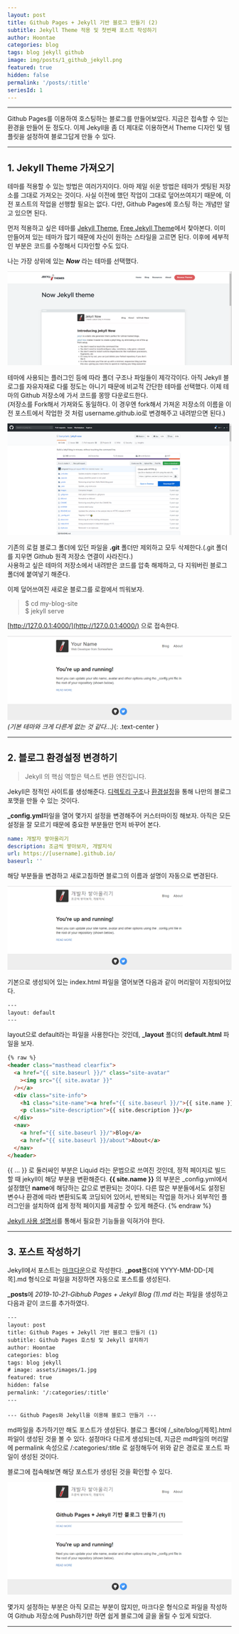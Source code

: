 ```yaml
---
layout: post
title: Github Pages + Jekyll 기반 블로그 만들기 (2)
subtitle: Jekyll Theme 적용 및 첫번째 포스트 작성하기
author: Hoontae
categories: blog
tags: blog jekyll github
image: img/posts/1_github_jekyll.png
featured: true
hidden: false
permalink: '/posts/:title'
seriesId: 1
---
```


---

Github Pages를 이용하여 호스팅하는 블로그를 만들어보았다. 지금은 접속할 수 있는 환경을 만들어 둔 정도다. 이제 Jekyll을 좀 더 제대로 이용하면서 Theme 디자인 및 템플릿을 설정하여 블로그답게 만들 수 있다.

---

## **1. Jekyll Theme 가져오기**

테마를 적용할 수 있는 방법은 여러가지이다. 아마 제일 쉬운 방법은 테마가 셋팅된 저장소를 그대로 가져오는 것이다. 사실 이전에 했던 작업이 그대로 덮어쓰여지기 때문에, 이전 포스트의 작업을 선행할 필요는 없다. 다만, Github Pages에 호스팅 하는 개념만 알고 있으면 된다.

먼저 적용하고 싶은 테마를 [Jekyll Theme](http://jekyllthemes.org/), [Free Jekyll Theme](http://jekyllthemes.io/free)에서 찾아본다. 이미 만들어져 있는 테마가 많기 때문에 자신이 원하는 스타일을 고르면 된다. 이후에 세부적인 부분은 코드를 수정해서 디자인할 수도 있다.

나는 가장 상위에 있는 **_Now_** 라는 테마를 선택했다.

![Now Jekyll theme](/img/posts/2-now.png)

테마에 사용되는 플러그인 등에 따라 폴더 구조나 파일들이 제각각이다. 아직 Jekyll 블로그를 자유자재로 다룰 정도는 아니기 때문에 비교적 간단한 테마를 선택했다. 이제 테마의 Github 저장소에 가서 코드를 몽땅 다운로드한다.  
(저장소를 Fork해서 가져와도 동일하다. 이 경우엔 fork해서 가져온 저장소의 이름을 이전 포스트에서 작업한 것 처럼 username.github.io로 변경해주고 내려받으면 된다.)

![Now Github Repository](/img/posts/2-now-github.png)

기존의 로컬 블로그 폴더에 있던 파일을 **.git** 폴더만 제외하고 모두 삭제한다.(.git 폴더를 지우면 Github 원격 저장소 연결이 사라진다.)  
사용하고 싶은 테마의 저장소에서 내려받은 코드를 압축 해제하고, 다 지워버린 블로그 폴더에 붙여넣기 해준다.

이제 덮어쓰여진 새로운 블로그를 로컬에서 띄워보자.

> $ cd my-blog-site  
> $ jekyll serve

[http://127.0.0.1:4000/](http://127.0.0.1:4000/) 으로 접속한다.

![Blog page updated](/img/posts/2-now-github-page.png)
_(기본 테마와 크게 다른게 없는 것 같다...)_{: .text-center }

---

## **2. 블로그 환경설정 변경하기**

> Jekyll 의 핵심 역할은 텍스트 변환 엔진입니다.

Jekyll은 정적인 사이트를 생성해준다. [디렉토리 구조](https://jekyllrb-ko.github.io/docs/structure/)나 [환경설정](https://jekyllrb-ko.github.io/docs/configuration/)을 통해 나만의 블로그 포맷을 만들 수 있는 것이다.

**\_config.yml**파일을 열어 몇가지 설정을 변경해주어 커스터마이징 해보자. 아직은 모든 설정을 잘 모르기 때문에 중요한 부분들만 먼저 바꾸어 본다.

```yml
name: 개발자 쌓아올리기
description: 조금씩 쌓아보자, 개발지식
url: https://[username].github.io/
baseurl: ''
```

해당 부분들을 변경하고 새로고침하면 블로그의 이름과 설명이 자동으로 변경된다.

![Blog page updated](/img/posts/2-now-github-page-2.png)

기본으로 생성되어 있는 index.html 파일을 열어보면 다음과 같이 머리말이 지정되어있다.

```html
---
layout: default
---
```

layout으로 default라는 파일을 사용한다는 것인데, **\_layout** 폴더의 **default.html** 파일을 보자.

```html
{% raw %}
<header class="masthead clearfix">
  <a href="{{ site.baseurl }}/" class="site-avatar"
    ><img src="{{ site.avatar }}"
  /></a>
  <div class="site-info">
    <h1 class="site-name"><a href="{{ site.baseurl }}/">{{ site.name }}</a></h1>
    <p class="site-description">{{ site.description }}</p>
  </div>
  <nav>
    <a href="{{ site.baseurl }}/">Blog</a>
    <a href="{{ site.baseurl }}/about">About</a>
  </nav>
</header>
```

{{ ... }} 로 둘러싸인 부분은 Liquid 라는 문법으로 쓰여진 것인데, 정적 페이지로 빌드할 때 jekyll이 해당 부분을 변환해준다. **{{ site.name }}** 의 부분은 \_config.yml에서 설정했던 **name**에 해당하는 값으로 변환되는 것이다.
다른 많은 부분들에서도 설정된 변수나 환경에 따라 변환되도록 코딩되어 있어서, 반복되는 작업을 하거나 외부적인 플러그인을 설치하여 쉽게 정적 페이지를 제공할 수 있게 해준다.
{% endraw %}

[Jekyll 사용 설명서](https://jekyllrb-ko.github.io/docs/home/)를 통해서 필요한 기능들을 익혀가야 한다.

---

## **3. 포스트 작성하기**

Jekyll에서 포스트는 [마크다운](https://daringfireball.net/projects/markdown/)으로 작성한다. **\_post**폴더에 YYYY-MM-DD-[제목].md 형식으로 파일을 저장하면 자동으로 포스트를 생성된다.

**\_posts**에 _2019-10-21-Gibhub Pages + Jekyll Blog (1).md_ 라는 파일을 생성하고 다음과 같이 코드를 추가하였다.

```html
---
layout: post
title: Github Pages + Jekyll 기반 블로그 만들기 (1)
subtitle: Github Pages 호스팅 및 Jekyll 설치하기
author: Hoontae
categories: blog
tags: blog jekyll
# image: assets/images/1.jpg
featured: true
hidden: false
permalink: '/:categories/:title'
---

--- Github Pages와 Jekyll을 이용해 블로그 만들기 ---
```

md파일을 추가하기만 해도 포스트가 생성된다. 블로그 폴더에 /\_site/blog/[제목].html 파일이 생성된 것을 볼 수 있다. 설정마다 다르게 생성되는데, 지금은 md파일의 머리말에 permalink 속성으로 /:categories/:title 로 설정해두어 위와 같은 경로로 포스트 파일이 생성된 것이다.

블로그에 접속해보면 해당 포스트가 생성된 것을 확인할 수 있다.

![Blog page updated](/img/posts/2-now-github-post.png)

몇가지 설정하는 부분은 아직 모르는 부분이 많지만, 마크다운 형식으로 파일을 작성하여 Github 저장소에 Push하기만 하면 쉽게 블로그에 글을 올릴 수 있게 되었다.

---
